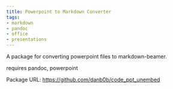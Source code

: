 ```yaml
---
title: Powerpoint to Markdown Converter
tags:
- markdown
- pandoc
- office
- presentations
---
```


A package for converting powerpoint files to markdown-beamer.

requires pandoc, powerpoint

Package URL: <https://github.com/danb0b/code_ppt_unembed>

